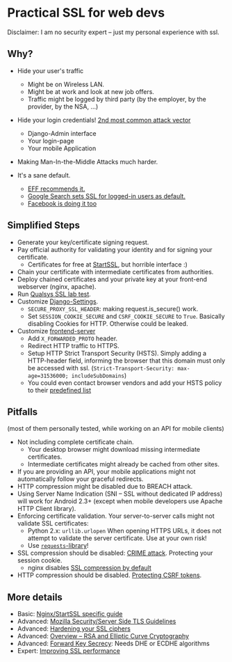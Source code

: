 # Practical SSL for web devs

Disclaimer: I am no security expert – just my personal experience with ssl.

## Why?

* Hide your user's traffic
    * Might be on Wireless LAN.
    * Might be at work and look at new job offers.
    * Traffic might be logged by third party (by the employer, by the provider,
      by the NSA, ...)

* Hide your login credentials! [2nd most common attack vector][1]
    * Django-Admin interface
    * Your login-page
    * Your mobile Application

* Making Man-In-the-Middle Attacks much harder.

* It's a sane default.
    * [EFF recommends it.][2]
    * [Google Search sets SSL for logged-in users as default.][3]
    * [Facebook is doing it too][4]

[1]: https://www.owasp.org/index.php/Top_10_2013-A2-Broken_Authentication_and_Session_Management
[2]: https://www.eff.org/https-everywhere/deploying-https
[3]: http://googleblog.blogspot.co.at/2011/10/making-search-more-secure.html
[4]: https://www.facebook.com/notes/facebook/a-continued-commitment-to-security/486790652130

## Simplified Steps

* Generate your key/certificate signing request.
* Pay official authority for validating your identity and for signing your certificate.
    * Certificates for free at [StartSSL][5], but horrible interface :)
* Chain your certificate with intermediate certificates from authorities.
* Deploy chained certificates and your private key
  at your front-end webserver (nginx, apache).
* Run [Qualsys SSL lab test][6].
* Customize [Django-Settings][7].
    * `SECURE_PROXY_SSL_HEADER`: making request.is_secure() work.
    * Set `SESSION_COOKIE_SECURE` and `CSRF_COOKIE_SECURE` to `True`.
      Basically disabling Cookies for HTTP. Otherwise could be leaked.
* Customize [frontend-server][8]
    * Add `X_FORWARDED_PROTO` header.
    * Redirect HTTP traffic to HTTPS.
    * Setup HTTP Strict Transport Security (HSTS).
      Simply adding a HTTP-header field, informing the browser that this domain
      must only be accessed with ssl.
      (`Strict-Transport-Security: max-age=31536000; includeSubDomains`)
    * You could even contact browser vendors and add your HSTS policy to
      their [predefined list][9]

[5]: https://startssl.com
[6]: https://www.ssllabs.com/ssltest/analyze.html
[7]: https://docs.djangoproject.com/en/1.6/topics/security/#ssl-https
[8]: https://github.com/h5bp/server-configs-nginx
[9]: https://sites.google.com/a/chromium.org/dev/sts


## Pitfalls

(most of them personally tested, while working on an API for mobile clients)

* Not including complete certificate chain.
    * Your desktop browser might download missing intermediate certificates.
    * Intermediate certificates might already be cached from other sites.
* If you are providing an API, your mobile applications might not automatically
  follow your graceful redirects.
* HTTP compression might be disabled due to BREACH attack.
* Using Server Name Indication (SNI – SSL without dedicated IP address)
  will work for Android 2.3+
  (except when mobile developers use Apache HTTP Client library).
* Enforcing certificate validation.
  Your server-to-server calls might not validate SSL certificates:
    * Python 2.x: `urllib.urlopen`
      When opening HTTPS URLs, it does not attempt to validate the server certificate. Use at your own risk!
    * Use [`requests`-library][10]!
* SSL compression should be disabled: [CRIME attack][11]. Protecting your session cookie.
    * nginx disables [SSL compression by default][12]
* HTTP compression should be disabled. [Protecting CSRF tokens][13].

[10]: http://www.python-requests.org/en/latest/
[11]: http://security.stackexchange.com/questions/19911/crime-how-to-beat-the-beast-successor
[12]: https://www.djangoproject.com/weblog/2013/aug/06/breach-and-django/
[13]: http://nginx.org/en/CHANGES


## More details

* Basic: [Nginx/StartSSL specific guide][14]
* Advanced: [Mozilla Security/Server Side TLS Guidelines][15]
* Advanced: [Hardening your SSL ciphers][16]
* Advanced: [Overview – RSA and Elliptic Curve Cryptography][17]
* Advanced: [Forward Key Secrecy][18]: Needs DHE or ECDHE algorithms
* Expert: [Improving SSL performance][19]

[14]: http://www.westphahl.net/blog/2012/01/03/setting-up-https-with-nginx-and-startssl/
[15]: https://wiki.mozilla.org/Security/Server_Side_TLS
[16]: https://hynek.me/articles/hardening-your-web-servers-ssl-ciphers/
[17]: http://arstechnica.com/security/2013/10/a-relatively-easy-to-understand-primer-on-elliptic-curve-cryptography/
[18]: https://www.imperialviolet.org/2013/06/27/botchingpfs.html
[19]: https://www.imperialviolet.org/2010/06/25/overclocking-ssl.html
